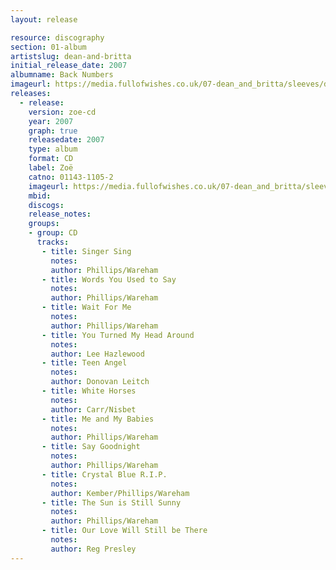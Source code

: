 ```yaml
---
layout: release

resource: discography
section: 01-album
artistslug: dean-and-britta
initial_release_date: 2007
albumname: Back Numbers
imageurl: https://media.fullofwishes.co.uk/07-dean_and_britta/sleeves/dab_backnumbers.jpg
releases:
  - release:
    version: zoe-cd
    year: 2007
    graph: true
    releasedate: 2007
    type: album
    format: CD
    label: Zoë
    catno: 01143-1105-2
    imageurl: https://media.fullofwishes.co.uk/07-dean_and_britta/sleeves/dab_backnumbers.jpg
    mbid:
    discogs:
    release_notes:
    groups:
    - group: CD
      tracks:
       - title: Singer Sing
         notes:
         author: Phillips/Wareham
       - title: Words You Used to Say
         notes:
         author: Phillips/Wareham
       - title: Wait For Me
         notes:
         author: Phillips/Wareham
       - title: You Turned My Head Around
         notes:
         author: Lee Hazlewood
       - title: Teen Angel
         notes:
         author: Donovan Leitch
       - title: White Horses
         notes:
         author: Carr/Nisbet
       - title: Me and My Babies
         notes:
         author: Phillips/Wareham
       - title: Say Goodnight
         notes:
         author: Phillips/Wareham
       - title: Crystal Blue R.I.P.
         notes:
         author: Kember/Phillips/Wareham
       - title: The Sun is Still Sunny
         notes:
         author: Phillips/Wareham
       - title: Our Love Will Still be There
         notes:
         author: Reg Presley
---
```

